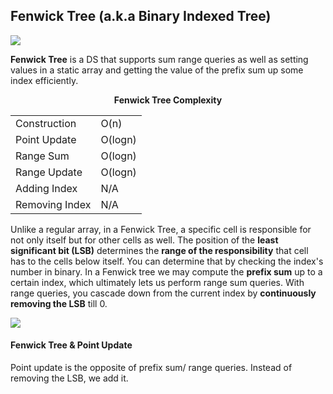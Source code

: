<h2>Fenwick Tree (a.k.a Binary Indexed Tree)</h2>
<img src="https://loonytek.files.wordpress.com/2015/08/update11.png"/>
<p><b>Fenwick Tree</b> is a DS that supports sum range queries as well as setting values in a static array and getting the value of the prefix sum up some index efficiently. </p>

<p align="center"><b>Fenwick Tree Complexity</b></p>
<table align="center">
  <tr>
    <td>Construction</td>
    <td>O(n)</td>
  </tr>
  <tr>
    <td>Point Update</td>
    <td>O(logn)</td>
  </tr>
  <tr>
    <td>Range Sum</td>
    <td>O(logn)</td>
  </tr>
  <tr>
    <td>Range Update</td>
    <td>O(logn)</td>
  </tr>
  <tr>
    <td>Adding Index</td>
    <td>N/A</td>
  </tr>
  <tr>
    <td>Removing Index</td>
    <td>N/A</td>
  </tr>
</table>

<p>Unlike a regular array, in a Fenwick Tree, a specific cell is responsible for not only itself but for other cells as well. The position of the <b>least significant bit (LSB)</b> determines the <b>range of the responsibility</b> that cell has to the cells below itself. You can determine that by checking the index's number in binary. In a Fenwick tree we may compute the <b>prefix sum</b> up to a certain index, which ultimately lets us perform range sum queries. With range queries, you cascade down from the current index by <b>continuously removing the LSB</b> till 0.</p>
<img src="https://i.ytimg.com/vi/RgITNht_f4Q/maxresdefault.jpg"/>
<h4>Fenwick Tree & Point Update </h4>
<p>Point update is the opposite of prefix sum/ range queries. Instead of removing the LSB, we add it.</p>
